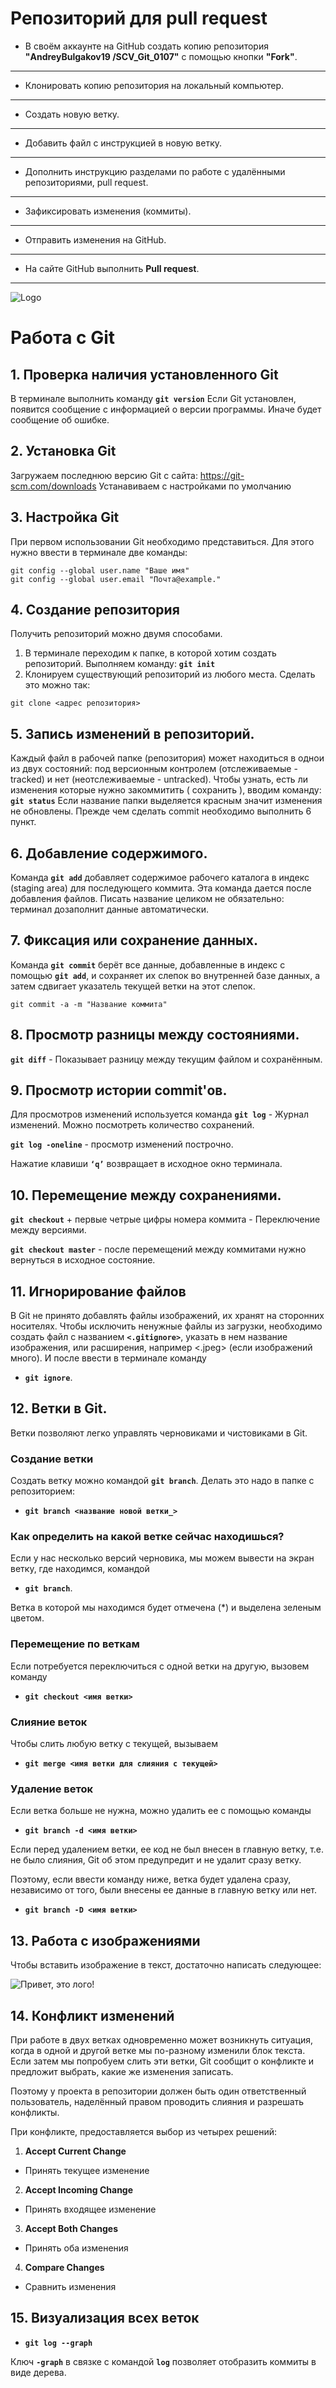 # Репозиторий для **pull request**
* В своём аккаунте на GitHub создать копию репозитория **"AndreyBulgakov19
/SCV_Git_0107"** с помощью кнопки **"Fork"**.
---
* Клонировать копию репозитория на локальный компьютер.
---
* Создать новую ветку.
---
* Добавить файл с инструкцией в новую ветку.
---
* Дополнить инструкцию разделами по работе с удалёнными репозиториями, pull request.
---
* Зафиксировать изменения (коммиты).
---
* Отправить изменения на GitHub.
---
* На сайте GitHub выполнить **Pull request**.
---
![Logo](gitlogo.jpeg)




# Работа с Git

## 1. Проверка наличия установленного Git
В терминале выполнить команду **`git version`**
Если Git установлен, появится сообщение с информацией о версии программы. Иначе будет сообщение об ошибке.

## 2. Установка Git
Загружаем последнюю версию Git с сайта:
https://git-scm.com/downloads
Устанавиваем с настройками по умолчанию

## 3. Настройка Git
При первом использовании Git необходимо представиться. Для этого нужно ввести в терминале две команды:
```
git config --global user.name "Ваше имя"
git config --global user.email "Почта@example."
```
## 4. Создание репозитория
Получить репозиторий можно двумя способами.
1. В терминале переходим к папке, в которой хотим создать репозиторий. Выполняем команду: **`git init`**
2. Клонируем существующий репозиторий из любого места.
Сделать это можно так:
```
git clone <адрес репозитория>
```

## 5. Запись изменений в репозиторий.
Каждый файл в рабочей папке (репозитория) может находиться в однои из двух состояний: под версионным контролем (отслеживаемые - tracked) и нет (неотслеживаемые - untracked).
Чтобы узнать, есть ли изменения которые нужно закоммитить ( сохранить ), вводим команду: **`git status`**
Если название папки выделяется красным значит изменения не обновлены. Прежде чем сделать commit необходимо выполнить 6 пункт.

## 6. Добавление содержимого.
Команда **`git add`** добавляет содержимое рабочего каталога в индекс (staging area) для последующего коммита. Эта команда дается после добавления файлов. Писать название целиком не обязательно: терминал дозаполнит данные автоматически.

## 7. Фиксация или сохранение данных.
Команда **`git commit`** берёт все данные, добавленные в индекс с помощью **`git add`**, и сохраняет их слепок во внутренней базе данных, а затем сдвигает указатель текущей ветки на этот слепок.
```
git commit -a -m "Название коммита"
```
## 8. Просмотр разницы между состояниями.
**`git diff`** - Показывает разницу между текущим файлом и сохранённым.

## 9. Просмотр истории commit'ов.
Для просмотров изменений используется команда **`git log`** - Журнал изменений. Можно посмотреть количество сохранений.

**`git log -oneline`** - просмотр изменений построчно.

Нажатие клавиши **`‘q’`** возвращает в исходное окно терминала.

## 10. Перемещение между сохранениями.
**`git checkout`** + первые четрые цифры номера коммита - Переключение между версиями.

**`git checkout master`** - после перемещений между коммитами нужно вернуться в исходное состояние.

## 11. Игнорирование файлов
В Git не принято добавлять файлы
изображений, их хранят на сторонних
носителях. Чтобы исключить ненужные файлы
из загрузки, необходимо создать файл с названием **`<.gitignore>`**, указать в нем название изображения, или расширения, например <.jpeg> (если изображений много). И после ввести в терминале команду
+ **`git ignore`**.

## 12. Ветки в Git.

Ветки позволяют легко управлять
черновиками и чистовиками в Git.

### **Создание ветки**
Создать ветку можно командой **`git branch`**. Делать это надо в папке с репозиторием:
+ **`git branch <название новой ветки_>`**

### **Как определить на какой ветке сейчас находишься?**

Если у нас несколько версий черновика, мы
можем вывести на экран ветку, где находимся,
командой 
+ **`git branch`**.

Ветка в которой мы находимся будет отмечена (*) и выделена зеленым цветом.

### **Перемещение по веткам**

Если потребуется переключиться с одной ветки
на другую, вызовем команду 
+ **`git checkout <имя ветки>`**

### **Слияние веток**
Чтобы слить любую ветку с текущей, вызываем
+ **`git merge <имя ветки для слияния с текущей>`**

### **Удаление веток**
Если ветка больше не нужна, можно удалить ее с помощью команды
+ **`git branch -d <имя ветки>`**

Если перед удалением ветки, ее код не был внесен в главную ветку, т.е. не было слияния, Git об этом предупредит и не удалит сразу ветку.

Поэтому, если ввести команду ниже, ветка будет удалена сразу, независимо от того, были внесены ее данные в главную ветку или нет.
+ **`git branch -D <имя ветки>`**

## 13. Работа с изображениями

Чтобы вставить изображение в текст, достаточно написать следующее:

![Привет, это лого!](gitlogo.jpeg)

## 14. Конфликт изменений
При работе в двух ветках одновременно может
возникнуть ситуация, когда в одной и другой
ветке мы по-разному изменили блок текста.
Если затем мы попробуем слить эти ветки, Git
сообщит о конфликте и предложит выбрать,
какие же изменения записать. 

Поэтому у проекта в репозитории должен быть один
ответственный пользователь, наделённый правом проводить
слияния и разрешать конфликты.

При конфликте, предоставляется выбор из четырех решений:

1. **Accept Current Change**
+ Принять текущее изменение

2. **Accept Incoming Change**
+ Принять входящее изменение

3. **Accept Both Changes**
+ Принять оба изменения

4. **Compare Changes**
+ Сравнить изменения


## 15. Визуализация всех веток

+ **`git log --graph`**

Ключ **`-graph`** в связке с командой **`log`** позволяет отобразить коммиты в виде дерева.


